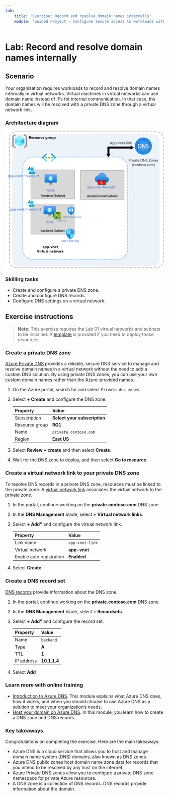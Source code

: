 ```yaml
---
lab:
    title: 'Exercise: Record and resolve domain names internally'
    module: 'Guided Project - Configure secure access to workloads with Azure virtual networking services'
---
```


# Lab: Record and resolve domain names internally

## Scenario

Your organization requires workloads to record and resolve domain names internally in virtual networks. Virtual machines in virtual networks can use domain name instead of IPs for internal communication. In that case, the domain names will be resolved with a private DNS zone through a virtual network link.

### Architecture diagram

![Diagram of Azure DNS linked to a virtual network.](../Media/task-5.png)

### Skilling tasks

- Create and configure a private DNS zone.
- Create and configure DNS records.
- Configure DNS settings on a virtual network.

## Exercise instructions

>**Note:** This exercise requires the Lab 01 virtual networks and subnets to be installed. A [template](https://github.com/MicrosoftLearning/Configure-secure-access-to-workloads-with-Azure-virtual-networking-services/blob/main/Allfiles/Labs/02/vnet-subnets-template.json) is provided if you need to deploy those resources.

### Create a private DNS zone

[Azure Private DNS](https://learn.microsoft.com/azure/dns/private-dns-overview) provides a reliable, secure DNS service to manage and resolve domain names in a virtual network without the need to add a custom DNS solution. By using private DNS zones, you can use your own custom domain names rather than the Azure-provided names.

1. On the Azure portal, search for and select `Private dns zones`.

1. Select **+ Create** and configure the DNS zone. 

    | Property       | Value                        |
    | :------------- | :--------------------------- |
    | Subscription   | **Select your subscription** |
    | Resource group | **RG1**                      |
    | Name           | `private.contoso.com`              |
    | Region         | **East US**                  |

1. Select **Review + create** and then select **Create**.

1. Wait for the DNS zone to deploy, and then select **Go to resource**. 

### Create a virtual network link to your private DNS zone

To resolve DNS records in a private DNS zone, resources must  be linked to the private zone. A [virtual network link](https://learn.microsoft.com/azure/dns/private-dns-virtual-network-links) associates the virtual network to the private zone.

1. In the portal, continue working on the **private.contoso.com** DNS zone. 

1. In the **DNS Management** blade, select **+ Virtual network links**.

1. Select **+ Add"** and configure the virtual network link. 

    | Property                 | Value             |
    | :----------------------- | :---------------- |
    | Link name                | `app-vnet-link` |
    | Virtual network          | **app-vnet**      |
    | Enable auto registration | **Enabled**       |

1. Select **Create**

### Create a DNS record set

[DNS records](https://learn.microsoft.com/en-us/azure/dns/dns-zones-records#dns-records) provide information about the DNS zone. 

1. In the portal, continue working on the **private.contoso.com** DNS zone. 

1. In the **DNS Management** blade, select **+ Recordsets**.

1. Select **+ Add"** and configure the record set.
   
    | Property   | Value        |
    | :--------- | :----------- |
    | Name       | `backend` |
    | Type       | **A**        |
    | TTL        | **1**        |
    | IP address | **10.1.1.4** |

1. Select **Add**

### Learn more with online training

+ [Introduction to Azure DNS](https://learn.microsoft.com/training/modules/intro-to-azure-dns/). This module explains what Azure DNS does, how it works, and when you should choose to use Azure DNS as a solution to meet your organization’s needs.
+ [Host your domain on Azure DNS](https://learn.microsoft.com/training/modules/host-domain-azure-dns/). In this module, you learn how to create a DNS zone and DNS records.

### Key takeaways

Congratulations on completing the exercise. Here are the main takeaways:

+ Azure DNS is a cloud service that allows you to host and manage domain name system (DNS) domains, also known as DNS zones. 
+ Azure DNS public zones host domain name zone data for records that you intend to be resolved by any host on the internet.
+ Azure Private DNS zones allow you to configure a private DNS zone namespace for private Azure resources.
+ A DNS zone is a collection of DNS records. DNS records provide information about the domain.

